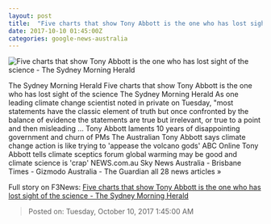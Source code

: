 ```yaml
---
layout: post
title:  "Five charts that show Tony Abbott is the one who has lost sight of the science - The Sydney Morning Herald"
date: 2017-10-10 01:45:00Z
categories: google-news-australia
---
```


![Five charts that show Tony Abbott is the one who has lost sight of the science - The Sydney Morning Herald](http://www.smh.com.au/content/dam/images/g/y/r/c/r/9/image.related.articleLeadwide.620x349.gyxk8s.png/1507599943336.jpg)

The Sydney Morning Herald Five charts that show Tony Abbott is the one who has lost sight of the science The Sydney Morning Herald As one leading climate change scientist noted in private on Tuesday, "most statements have the classic element of truth but once confronted by the balance of evidence the statements are true but irrelevant, or true to a point and then misleading ... Tony Abbott laments 10 years of disappointing government and churn of PMs The Australian Tony Abbott says climate change action is like trying to 'appease the volcano gods' ABC Online Tony Abbott tells climate sceptics forum global warming may be good and climate science is 'crap' NEWS.com.au Sky News Australia - Brisbane Times - Gizmodo Australia - The Guardian all 28 news articles »


Full story on F3News: [Five charts that show Tony Abbott is the one who has lost sight of the science - The Sydney Morning Herald](http://www.f3nws.com/n/WkxtJ)

> Posted on: Tuesday, October 10, 2017 1:45:00 AM
